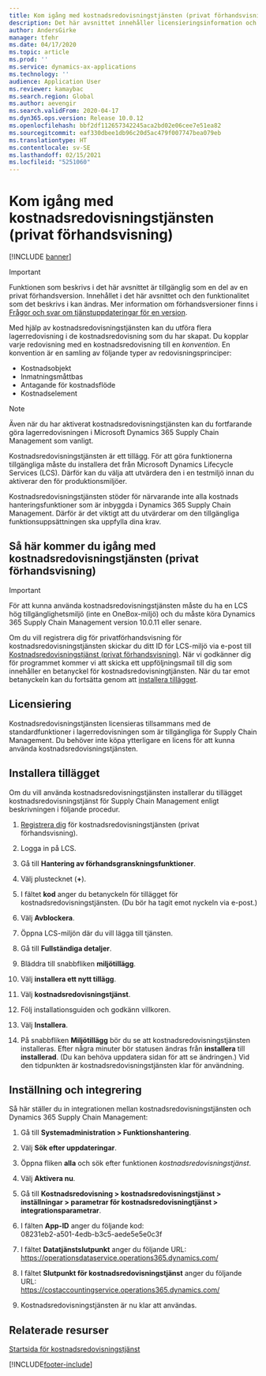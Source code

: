 ```yaml
---
title: Kom igång med kostnadsredovisningstjänsten (privat förhandsvisning)
description: Det här avsnittet innehåller licensieringsinformation och Installationsinstruktioner för kostnadsredovisningstjänst.
author: AndersGirke
manager: tfehr
ms.date: 04/17/2020
ms.topic: article
ms.prod: ''
ms.service: dynamics-ax-applications
ms.technology: ''
audience: Application User
ms.reviewer: kamaybac
ms.search.region: Global
ms.author: aevengir
ms.search.validFrom: 2020-04-17
ms.dyn365.ops.version: Release 10.0.12
ms.openlocfilehash: bbf2df112657342245aca2bd02e06cee7e51ea82
ms.sourcegitcommit: eaf330dbee1db96c20d5ac479f007747bea079eb
ms.translationtype: HT
ms.contentlocale: sv-SE
ms.lasthandoff: 02/15/2021
ms.locfileid: "5251060"
---
```

# <a name="get-started-with-the-cost-accounting-service-private-preview"></a>Kom igång med kostnadsredovisningstjänsten (privat förhandsvisning)

[!INCLUDE [banner](../includes/banner.md)]

> [!IMPORTANT]
> Funktionen som beskrivs i det här avsnittet är tillgänglig som en del av en privat förhandsversion. Innehållet i det här avsnittet och den funktionalitet som det beskrivs i kan ändras. Mer information om förhandsversioner finns i [Frågor och svar om tjänstuppdateringar för en version](../../fin-ops-core/fin-ops/get-started/one-version.md).

Med hjälp av kostnadsredovisningstjänsten kan du utföra flera lagerredovisning i de kostnadsredovisning som du har skapat. Du kopplar varje redovisning med en kostnadsredovisning till en *konvention*. En konvention är en samling av följande typer av redovisningsprinciper:

- Kostnadsobjekt
- Inmatningsmåttbas
- Antagande för kostnadsflöde
- Kostnadselement

> [!NOTE]
> Även när du har aktiverat kostnadsredovisningstjänsten kan du fortfarande göra lagerredovisningen i Microsoft Dynamics 365 Supply Chain Management som vanligt.

Kostnadsredovisningstjänsten är ett tillägg. För att göra funktionerna tillgängliga måste du installera det från Microsoft Dynamics Lifecycle Services (LCS). Därför kan du välja att utvärdera den i en testmiljö innan du aktiverar den för produktionsmiljöer.

Kostnadsredovisningstjänsten stöder för närvarande inte alla kostnads hanteringsfunktioner som är inbyggda i Dynamics 365 Supply Chain Management. Därför är det viktigt att du utvärderar om den tillgängliga funktionsuppsättningen ska uppfylla dina krav.

## <a name="how-to-get-the-cost-accounting-service-private-preview"></a><a name="sign-up"></a>Så här kommer du igång med kostnadsredovisningstjänsten (privat förhandsvisning)

> [!IMPORTANT]
> För att kunna använda kostnadsredovisningstjänsten måste du ha en LCS hög tillgänglighetsmiljö (inte en OneBox-miljö) och du måste köra Dynamics 365 Supply Chain Management version 10.0.11 eller senare.

Om du vill registrera dig för privatförhandsvisning för kostnadsredovisningstjänsten skickar du ditt ID för LCS-miljö via e-post till [Kostnadsredovisningstjänst (privat förhandsvisning)](mailto:aevengir@microsoft.com?subject=Cost%20accounting%20service%20%28private%20preview%29). När vi godkänner dig för programmet kommer vi att skicka ett uppföljningsmail till dig som innehåller en betanyckel för kostnadsredovisningtjänsten. När du tar emot betanyckeln kan du fortsätta genom att [installera tillägget](#install).

## <a name="licensing"></a>Licensiering

Kostnadsredovisningstjänsten licensieras tillsammans med de standardfunktioner i lagerredovisningen som är tillgängliga för Supply Chain Management. Du behöver inte köpa ytterligare en licens för att kunna använda kostnadsredovisningstjänsten.

## <a name="install-the-add-in"></a><a name="install"></a>Installera tillägget

Om du vill använda kostnadsredovisningstjänsten installerar du tillägget kostnadsredovisningstjänst för Supply Chain Management enligt beskrivningen i följande procedur.

1. [Registrera dig](#sign-up) för kostnadsredovisningstjänsten (privat förhandsvisning).

1. Logga in på LCS.

1. Gå till **Hantering av förhandsgranskningsfunktioner**.

1. Välj plustecknet (**+**).

1. I fältet **kod** anger du betanyckeln för tillägget för kostnadsredovisningstjänsten. (Du bör ha tagit emot nyckeln via e-post.)

1. Välj **Avblockera**.

1. Öppna LCS-miljön där du vill lägga till tjänsten.

1. Gå till **Fullständiga detaljer**.

1. Bläddra till snabbfliken **miljötillägg**.

1. Välj **installera ett nytt tillägg**.

1. Välj **kostnadsredovisningstjänst**.

1. Följ installationsguiden och godkänn villkoren.

1. Välj **Installera**.

1. På snabbfliken **Miljötillägg** bör du se att kostnadsredovisningstjänsten installeras. Efter några minuter bör statusen ändras från **installera** till **installerad**. (Du kan behöva uppdatera sidan för att se ändringen.) Vid den tidpunkten är kostnadsredovisningstjänsten klar för användning.

## <a name="set-up-the-integration"></a>Inställning och integrering

Så här ställer du in integrationen mellan kostnadsredovisningstjänsten och Dynamics 365 Supply Chain Management:

1. Gå till **Systemadministration > Funktionshantering**.

1. Välj **Sök efter uppdateringar**.

1. Öppna fliken **alla** och sök efter funktionen *kostnadsredovisningstjänst*.

1. Välj **Aktivera nu**.

1. Gå till **Kostnadsredovisning > kostnadsredovisningstjänst > inställningar > parametrar för kostnadsredovisningtjänst > integrationsparametrar**.

1. I fälten **App-ID** anger du följande kod:<br> 08231eb2-a501-4edb-b3c5-aede5e5e0c3f

1. I fältet **Datatjänstslutpunkt** anger du följande URL:<br>https://operationsdataservice.operations365.dynamics.com/

1. I fältet **Slutpunkt för kostnadsredovisningstjänst** anger du följande URL:<br>https://costaccountingservice.operations365.dynamics.com/

1. Kostnadsredovisningstjänsten är nu klar att användas.

## <a name="related-resources"></a>Relaterade resurser

[Startsida för kostnadsredovisningstjänst](cost-accounting-service-home.md)


[!INCLUDE[footer-include](../../includes/footer-banner.md)]